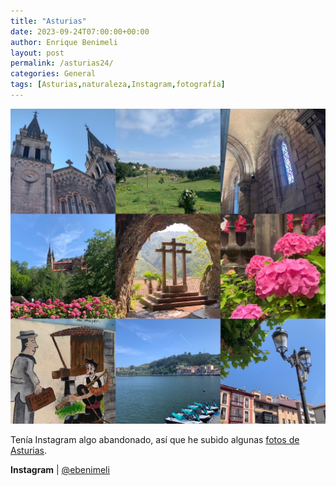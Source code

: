 ```yaml
---
title: "Asturias"
date: 2023-09-24T07:00:00+00:00
author: Enrique Benimeli
layout: post
permalink: /asturias24/
categories: General
tags: [Asturias,naturaleza,Instagram,fotografía]
---
```


[![image](assets/images/posts/2023/09/asturias.jpg)](https://www.instagram.com/p/CxgYlvvsQ2E/)

Tenía Instagram algo abandonado, así que he subido algunas [fotos de Asturias](https://www.instagram.com/p/CxgYlvvsQ2E/).

**Instagram** | [@ebenimeli](https://www.instagram.com/p/CxgYlvvsQ2E/)